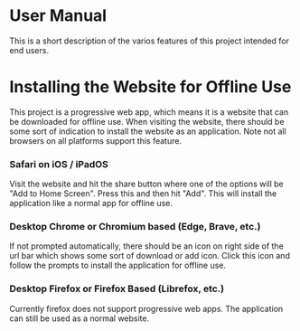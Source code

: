 # User Manual

This is a short description of the varios features of this project intended for end users.

# Installing the Website for Offline Use
This project is a progressive web app, which means it is a website that can be downloaded for offline use. When visiting the website, there should be some sort of indication to install the website as an application. Note not all browsers on all platforms support this feature.
### Safari on iOS / iPadOS
Visit the website and hit the share button where one of the options will be "Add to Home Screen". Press this and then hit "Add". This will install the application like a normal app for offline use.
### Desktop Chrome or Chromium based (Edge, Brave, etc.)
If not prompted automatically, there should be an icon on right side of the url bar which shows some sort of download or add icon. Click this icon and follow the prompts to install the application for offline use.
### Desktop Firefox or Firefox Based (Librefox, etc.)
Currently firefox does not support progressive web apps. The application can still be used as a normal website.

